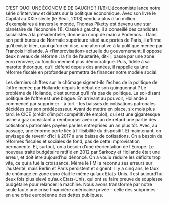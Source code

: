 C'EST QUOI UNE ÉCONOMIE DE GAUCHE ? (1/6) L'économiste lance notre série d'interview et débats sur la politique économique.
Avec son livre le Capital au XXIe siècle (le Seuil, 2013) vendu à plus d’un million d’exemplaires à travers le monde, Thomas Piketty est devenu une star planétaire de l’économie (1). Classé à gauche, il a conseillé des candidats socialistes à la présidentielle, donne un coup de main à Podemos… Dans son petit bureau de Normale supérieure situé aux portes de Paris, il affirme qu’il existe bien, quoi qu’on en dise, une alternative à la politique menée par François Hollande. A «l’improvisation» actuelle du gouvernement, il oppose deux niveaux de réforme : la fin de l’austérité, dit-il, passe par une zone euro rénovée, au fonctionnement plus démocratique. Puis, fidèle à sa marotte théorique, qu’il défend depuis des années, il rappelle qu’une réforme fiscale en profondeur permettra de financer notre modèle social.

Les derniers chiffres sur le chômage signent-ils l’échec de la politique de l’offre menée par Hollande depuis le début de son quinquennat ?
Le problème de Hollande, c’est surtout qu’il n’a pas de politique. La soi-disant politique de l’offre est une blague. En arrivant au pouvoir, Hollande a commencé par supprimer - à tort - les baisses de cotisations patronales décidées par son prédécesseur. Avant de mettre en place, six mois plus tard, le CICE (crédit d’impôt compétitivité emploi), qui est une gigantesque usine à gaz consistant à rembourser avec un an de retard une partie des cotisations patronales payées par les entreprises un an plus tôt. Avec, au passage, une énorme perte liée à l’illisibilité du dispositif. Et maintenant, on envisage de revenir d’ici à 2017 à une baisse de cotisations. On a besoin de réformes fiscales et sociales de fond, pas de cette improvisation permanente. Et, surtout, on a besoin d’une réorientation de l’Europe. Le nouveau traité budgétaire ratifié en 2012 par Sarkozy et Hollande était une erreur, et doit être aujourd’hui dénoncé. On a voulu réduire les déficits trop vite, ce qui a tué la croissance. Même le FMI a reconnu ses erreurs sur l’austérité, mais Berlin et Paris persistent et signent. Il y a cinq ans, le taux de chômage en zone euro était le même qu’aux Etats-Unis. Il est aujourd’hui deux fois plus élevé qu’aux Etats-Unis, qui ont su faire preuve de souplesse budgétaire pour relancer la machine. Nous avons transformé par notre seule faute une crise financière américaine privée - celle des subprimes - en une crise européenne des dettes publiques.

